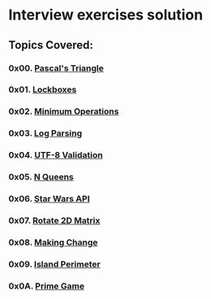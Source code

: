 # Interview exercises solution

## Topics Covered:

### 0x00. [Pascal's Triangle](https://github.com/Juli868/alx-interview/tree/master/0x00-pascal_triangle)

### 0x01. [Lockboxes](https://github.com/Juli868/alx-interview/tree/master/0x01-lockboxes)

### 0x02. [Minimum Operations](https://github.com/Juli868/alx-interview/tree/master/0x02-minimum_operations)

### 0x03. [Log Parsing](https://github.com/Juli868/alx-interview/tree/master/0x03-log_parsing)

### 0x04. [UTF-8 Validation](https://github.com/Juli868/alx-interview/tree/master/0x04-utf8_validation)

### 0x05. [N Queens](https://github.com/Juli868/alx-interview/tree/master/0x05-nqueens)
### 0x06. [Star Wars API](https://github.com/Juli868/alx-interview/tree/master/0x06-starwars_api)
### 0x07. [Rotate 2D Matrix](https://github.com/Juli868/alx-interview/tree/master/0x07-rotate_2d_matrix)
### 0x08. [Making Change](https://github.com/Juli868/alx-interview/tree/master/0x08-making_change)
### 0x09. [Island Perimeter](https://github.com/Juli868/alx-interview/tree/master/0x09-island_perimeter)
### 0x0A. [Prime Game](https://github.com/Juli868/alx-interview/tree/master/0x0A-primegame)

